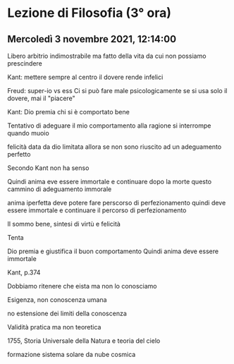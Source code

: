 #  Lezione di Filosofia (3° ora)
## Mercoledì 3 novembre 2021, 12:14:00



Libero arbitrio indimostrabile ma fatto della vita da cui non possiamo prescindere

Kant: mettere sempre al centro il dovere rende infelici


Freud: super-io vs ess
Ci si può fare male psicologicamente se si usa solo il dovere, mai il "piacere"


Kant: Dio premia chi si è comportato bene


Tentativo di adeguare il mio comportamento alla ragione si interrompe quando muoio


felicità data da dio limitata allora se non sono riuscito ad un adeguamento perfetto


Secondo Kant non ha senso


Quindi anima eve essere immortale e continuare dopo la morte questo cammino di adeguamento immorale

anima iperfetta deve potere fare perscorso di perfezionamento quindi deve essere immortale e continuare il percorso di perfezionamento


Il sommo bene, sintesi di virtù e felicità

Tenta

Dio premia e giustifica il buon comportamento
Quindi anima deve essere immortale


Kant, p.374

Dobbiamo ritenere che eista ma non lo conosciamo



Esigenza, non conoscenza umana


no estensione dei limiti della conoscenza


Validità pratica ma non teoretica


1755, Storia Universale della Natura e teoria del cielo

formazione sistema solare da nube cosmica




<!--stackedit_data:
eyJoaXN0b3J5IjpbLTE4MDk0OTI5MjYsMTEzNDc0OTc4OSwyMD
U3Nzk0NjcyLC0xNTc4MTA2NDM0XX0=
-->